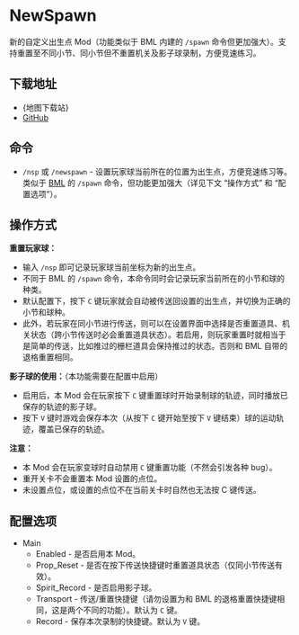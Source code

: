 # NewSpawn

新的自定义出生点 Mod（功能类似于 BML 内建的 `/spawn` 命令但更加强大）。支持重置至不同小节、同小节但不重置机关及影子球录制，方便竞速练习。

## 下载地址

- {地图下载站}
- [GitHub](https://github.com/fluorescia/BallanceNewSpawn)

## 命令

- `/nsp` 或 `/newspawn` - 设置玩家球当前所在的位置为出生点，方便竞速练习等。类似于 [BML](BallanceModLoader.md) 的 `/spawn` 命令，但功能更加强大（详见下文 “操作方式” 和 “配置选项”）。

## 操作方式

**重置玩家球：**

- 输入 `/nsp` 即可记录玩家球当前坐标为新的出生点。
- 不同于 BML 的 `/spawn` 命令，本命令同时会记录玩家当前所在的小节和球的种类。
- 默认配置下，按下 `C` 键玩家就会自动被传送回设置的出生点，并切换为正确的小节和球种。
- 此外，若玩家在同小节进行传送，则可以在设置界面中选择是否重置道具、机关状态（跨小节传送时必会重置道具状态）。若启用，则玩家重置时就相当于是简单的传送，比如推过的栅栏道具会保持推过的状态。否则和 BML 自带的退格重置相同。

**影子球的使用：**（本功能需要在配置中启用）

- 启用后，本 Mod 会在玩家按下 `C` 键重置球时开始录制球的轨迹，同时播放已保存的轨迹的影子球。
- 按下 `V` 键时游戏会保存本次（从按下 `C` 键开始至按下 `V` 键结束）球的运动轨迹，覆盖已保存的轨迹。

**注意：**

- 本 Mod 会在玩家变球时自动禁用 `C` 键重置功能（不然会引发各种 bug）。
- 重开关卡不会重置本 Mod 设置的点位。
- 未设置点位，或设置的点位不在当前关卡时自然也无法按 C 键传送。

## 配置选项

- Main
  * Enabled - 是否启用本 Mod。
  * Prop_Reset - 是否在按下传送快捷键时重置道具状态（仅同小节传送有效）。
  * Spirit_Record - 是否启用影子球。
  * Transport - 传送/重置快捷键（请勿设置为和 BML 的退格重置快捷键相同，这是两个不同的功能）。默认为 `C` 键。
  * Record - 保存本次录制的快捷键。默认为 `V` 键。

